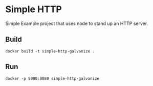 # Simple HTTP

Simple Example project that uses node to stand up an HTTP server.

## Build

`docker build -t simple-http-galvanize .`

## Run

`docker -p 8080:8080 simple-http-galvanize`

